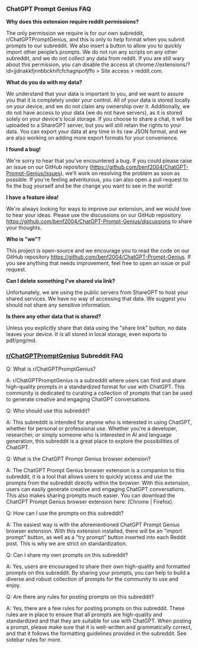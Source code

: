 ### ChatGPT Prompt Genius FAQ

**Why does this extension require reddit permissions?**

The only permission we require is for our own subreddit, r/ChatGPTPromptGenius, and this is only to help format when you submit prompts to our subreddit. We also insert a button to allow you to quickly import other people’s prompts. We do not run any scripts on any other subreddit, and we do not collect any data from reddit. If you are still wary about this permission, you can disable the access at chrome://extensions/?id=jjdnakkfjnnbbckhifcfchagnpofjffo > Site access > reddit.com.

**What do you do with my data?**

We understand that your data is important to you, and we want to assure you that it is completely under your control. All of your data is stored locally on your device, and we do not claim any ownership over it. Additionally, we do not have access to your data (we do not have servers), as it is stored solely on your device's local storage. If you choose to share a chat, it will be uploaded to a ShareGPT server, but you will still retain the rights to your data. You can export your data at any time in its raw JSON format, and we are also working on adding more export formats for your convenience.

**I found a bug!**

We're sorry to hear that you've encountered a bug. If you could please raise an issue on our GitHub repository (https://github.com/benf2004/ChatGPT-Prompt-Genius/issues), we'll work on resolving the problem as soon as possible. If you're feeling adventurous, you can also open a pull request to fix the bug yourself and be the change you want to see in the world!

**I have a feature idea!**

We're always looking for ways to improve our extension, and we would love to hear your ideas. Please use the discussions on our GitHub repository https://github.com/benf2004/ChatGPT-Prompt-Genius/discussions to share your thoughts.

**Who is "we"?**

This project is open-source and we encourage you to read the code on our GitHub repository https://github.com/benf2004/ChatGPT-Prompt-Genius. If you see anything that needs improvement, feel free to open an issue or pull request.

**Can I delete something I've shared via link?**

Unfortunately, we are using the public servers from ShareGPT to host your shared services. We have no way of accessing that data. We suggest you should not share any sensitive information.

**Is there any other data that is shared?**

Unless you explicitly share that data using the "share link" button, no data leaves your device. It is all stored in local storage, even exports to pdf/png/md.

### [r/ChatGPTPromptGenius](https://www.reddit.com/r/ChatGPTPromptGenius) Subreddit FAQ

Q: What is r/ChatGPTPromptGenius?

A: r/ChatGPTPromptGenius is a subreddit where users can find and share high-quality prompts in a standardized format for use with ChatGPT. This community is dedicated to curating a collection of prompts that can be used to generate creative and engaging ChatGPT conversations.



Q: Who should use this subreddit?

A: This subreddit is intended for anyone who is interested in using ChatGPT, whether for personal or professional use. Whether you're a developer, researcher, or simply someone who is interested in AI and language generation, this subreddit is a great place to explore the possibilities of ChatGPT.



Q: What is the ChatGPT Prompt Genius browser extension?

A: The ChatGPT Prompt Genius browser extension is a companion to this subreddit, it is a tool that allows users to quickly access and use the prompts from the subreddit directly within the browser. With this extension, users can easily generate creative and engaging ChatGPT conversations. This also makes sharing prompts much easier. You can download the ChatGPT Prompt Genius browser extension here: (Chrome | Firefox).



Q: How can I use the prompts on this subreddit?

A: The easiest way is with the aforementioned ChatGPT Prompt Genius browser extension. With this extension installed, there will be an "import prompt" button, as well as a "try prompt" button inserted into each Reddit post. This is why we are strict on standardization.



Q: Can I share my own prompts on this subreddit?

A: Yes, users are encouraged to share their own high-quality and formatted prompts on this subreddit. By sharing your prompts, you can help to build a diverse and robust collection of prompts for the community to use and enjoy.



Q: Are there any rules for posting prompts on this subreddit?

A: Yes, there are a few rules for posting prompts on this subreddit. These rules are in place to ensure that all prompts are high-quality and standardized and that they are suitable for use with ChatGPT. When posting a prompt, please make sure that it is well-written and grammatically correct, and that it follows the formatting guidelines provided in the subreddit. See sidebar rules for more.

